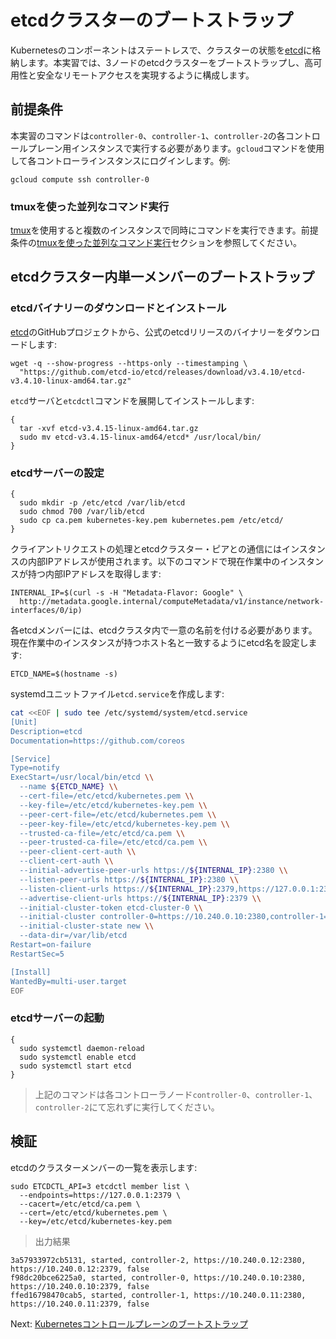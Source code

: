 # etcdクラスターのブートストラップ

Kubernetesのコンポーネントはステートレスで、クラスターの状態を[etcd](https://github.com/etcd-io/etcd)に格納します。本実習では、3ノードのetcdクラスターをブートストラップし、高可用性と安全なリモートアクセスを実現するように構成します。

## 前提条件

本実習のコマンドは`controller-0`、`controller-1`、`controller-2`の各コントロールプレーン用インスタンスで実行する必要があります。`gcloud`コマンドを使用して各コントローラインスタンスにログインします。例:

```
gcloud compute ssh controller-0
```

### tmuxを使った並列なコマンド実行

[tmux](https://github.com/tmux/tmux/wiki)を使用すると複数のインスタンスで同時にコマンドを実行できます。前提条件の[tmuxを使った並列なコマンド実行](01-prerequisites.md#tmuxを使った並列なコマンド実行)セクションを参照してください。

## etcdクラスター内単一メンバーのブートストラップ

### etcdバイナリーのダウンロードとインストール

[etcd](https://github.com/etcd-io/etcd)のGitHubプロジェクトから、公式のetcdリリースのバイナリーをダウンロードします:

```
wget -q --show-progress --https-only --timestamping \
  "https://github.com/etcd-io/etcd/releases/download/v3.4.10/etcd-v3.4.10-linux-amd64.tar.gz"
```

`etcd`サーバと`etcdctl`コマンドを展開してインストールします:

```
{
  tar -xvf etcd-v3.4.15-linux-amd64.tar.gz
  sudo mv etcd-v3.4.15-linux-amd64/etcd* /usr/local/bin/
}
```

### etcdサーバーの設定

```
{
  sudo mkdir -p /etc/etcd /var/lib/etcd
  sudo chmod 700 /var/lib/etcd
  sudo cp ca.pem kubernetes-key.pem kubernetes.pem /etc/etcd/
}
```

クライアントリクエストの処理とetcdクラスター・ピアとの通信にはインスタンスの内部IPアドレスが使用されます。以下のコマンドで現在作業中のインスタンスが持つ内部IPアドレスを取得します:

```
INTERNAL_IP=$(curl -s -H "Metadata-Flavor: Google" \
  http://metadata.google.internal/computeMetadata/v1/instance/network-interfaces/0/ip)
```

各etcdメンバーには、etcdクラスタ内で一意の名前を付ける必要があります。現在作業中のインスタンスが持つホスト名と一致するようにetcd名を設定します:

```
ETCD_NAME=$(hostname -s)
```

systemdユニットファイル`etcd.service`を作成します:

```sh
cat <<EOF | sudo tee /etc/systemd/system/etcd.service
[Unit]
Description=etcd
Documentation=https://github.com/coreos

[Service]
Type=notify
ExecStart=/usr/local/bin/etcd \\
  --name ${ETCD_NAME} \\
  --cert-file=/etc/etcd/kubernetes.pem \\
  --key-file=/etc/etcd/kubernetes-key.pem \\
  --peer-cert-file=/etc/etcd/kubernetes.pem \\
  --peer-key-file=/etc/etcd/kubernetes-key.pem \\
  --trusted-ca-file=/etc/etcd/ca.pem \\
  --peer-trusted-ca-file=/etc/etcd/ca.pem \\
  --peer-client-cert-auth \\
  --client-cert-auth \\
  --initial-advertise-peer-urls https://${INTERNAL_IP}:2380 \\
  --listen-peer-urls https://${INTERNAL_IP}:2380 \\
  --listen-client-urls https://${INTERNAL_IP}:2379,https://127.0.0.1:2379 \\
  --advertise-client-urls https://${INTERNAL_IP}:2379 \\
  --initial-cluster-token etcd-cluster-0 \\
  --initial-cluster controller-0=https://10.240.0.10:2380,controller-1=https://10.240.0.11:2380,controller-2=https://10.240.0.12:2380 \\
  --initial-cluster-state new \\
  --data-dir=/var/lib/etcd
Restart=on-failure
RestartSec=5

[Install]
WantedBy=multi-user.target
EOF
```

### etcdサーバーの起動

```
{
  sudo systemctl daemon-reload
  sudo systemctl enable etcd
  sudo systemctl start etcd
}
```

> 上記のコマンドは各コントローラノード`controller-0`、`controller-1`、`controller-2`にて忘れずに実行してください。

## 検証

etcdのクラスターメンバーの一覧を表示します:

```
sudo ETCDCTL_API=3 etcdctl member list \
  --endpoints=https://127.0.0.1:2379 \
  --cacert=/etc/etcd/ca.pem \
  --cert=/etc/etcd/kubernetes.pem \
  --key=/etc/etcd/kubernetes-key.pem
```

> 出力結果

```
3a57933972cb5131, started, controller-2, https://10.240.0.12:2380, https://10.240.0.12:2379, false
f98dc20bce6225a0, started, controller-0, https://10.240.0.10:2380, https://10.240.0.10:2379, false
ffed16798470cab5, started, controller-1, https://10.240.0.11:2380, https://10.240.0.11:2379, false
```

Next: [Kubernetesコントロールプレーンのブートストラップ](08-bootstrapping-kubernetes-controllers.md)

